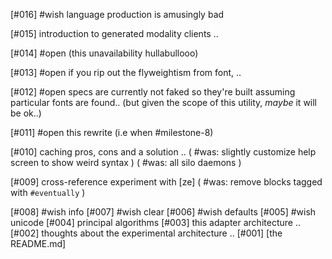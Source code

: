 [#016] #wish language production is amusingly bad

[#015]       introduction to generated modality clients ..

[#014] #open (this unavailability hullabullooo)

[#013] #open if you rip out the flyweightism from font, ..

[#012] #open specs are currently not faked so they're built assuming
             particular fonts are found.. (but given the scope of this
             utility, *maybe* it will be ok..)


[#011] #open this rewrite (i.e when #milestone-8)

[#010]       caching pros, cons and a solution ..
             ( #was: slightly customize help screen to show weird syntax )
             ( #was: all silo daemons )

[#009]       cross-reference experiment with [ze]
            ( #was: remove blocks tagged with `#eventually` )

[#008] #wish info
[#007] #wish clear
[#006] #wish defaults
[#005] #wish unicode
[#004]       principal algorithms
[#003]       this adapter architecture ..
[#002]       thoughts about the experimental architecture ..
[#001]       [the README.md]

